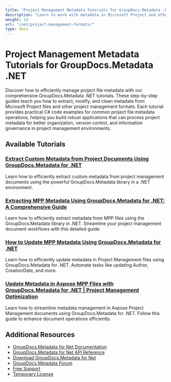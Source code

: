 ```yaml
---
title: "Project Management Metadata Tutorials for GroupDocs.Metadata .NET"
description: "Learn to work with metadata in Microsoft Project and other project management formats using GroupDocs.Metadata for .NET."
weight: 14
url: "/net/project-management-formats/"
type: docs
---
```

# Project Management Metadata Tutorials for GroupDocs.Metadata .NET

Discover how to efficiently manage project file metadata with our comprehensive GroupDocs.Metadata .NET tutorials. These step-by-step guides teach you how to extract, modify, and clean metadata from Microsoft Project files and other project management formats. Each tutorial provides practical C# code examples for common project file metadata operations, helping you build robust applications that can process project metadata for better organization, version control, and information governance in project management environments.

## Available Tutorials

### [Extract Custom Metadata from Project Documents Using GroupDocs.Metadata for .NET](./extract-custom-metadata-project-docs-groupdocs-net/)
Learn how to efficiently extract custom metadata from project management documents using the powerful GroupDocs.Metadata library in a .NET environment.

### [Extracting MPP Metadata Using GroupDocs.Metadata for .NET&#58; A Comprehensive Guide](./extract-mpp-metadata-groupdocs-net-guide/)
Learn how to efficiently extract metadata from MPP files using the GroupDocs.Metadata library in .NET. Streamline your project management document workflows with this detailed guide.

### [How to Update MPP Metadata Using GroupDocs.Metadata for .NET](./update-mpp-metadata-groupdocs-net/)
Learn how to efficiently update metadata in Project Management files using GroupDocs.Metadata for .NET. Automate tasks like updating Author, CreationDate, and more.

### [Update Metadata in Aspose MPP Files with GroupDocs.Metadata for .NET | Project Management Optimization](./update-metadata-aspose-mpp-groupdocs-dotnet/)
Learn how to streamline metadata management in Aspose Project Management documents using GroupDocs.Metadata for .NET. Follow this guide to enhance document operations efficiently.

## Additional Resources

- [GroupDocs.Metadata for Net Documentation](https://docs.groupdocs.com/metadata/net/)
- [GroupDocs.Metadata for Net API Reference](https://reference.groupdocs.com/metadata/net/)
- [Download GroupDocs.Metadata for Net](https://releases.groupdocs.com/metadata/net/)
- [GroupDocs.Metadata Forum](https://forum.groupdocs.com/c/metadata)
- [Free Support](https://forum.groupdocs.com/)
- [Temporary License](https://purchase.groupdocs.com/temporary-license/)

